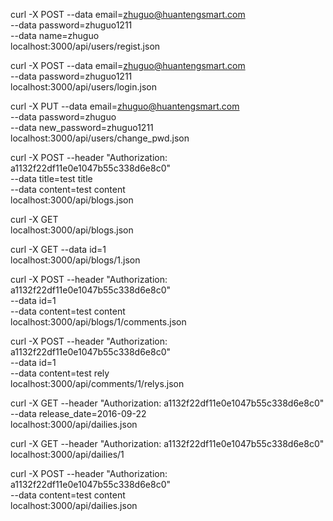 curl -X POST --data email=zhuguo@huantengsmart.com \
--data password=zhuguo1211 \
--data name=zhuguo \
localhost:3000/api/users/regist.json

curl -X POST --data email=zhuguo@huantengsmart.com \
--data password=zhuguo1211 \
localhost:3000/api/users/login.json

curl -X PUT --data email=zhuguo@huantengsmart.com \
--data password=zhuguo \
--data new_password=zhuguo1211 \
localhost:3000/api/users/change_pwd.json

curl -X POST --header "Authorization: a1132f22df11e0e1047b55c338d6e8c0" \
--data title=test title \
--data content=test content \
localhost:3000/api/blogs.json

curl -X GET \
localhost:3000/api/blogs.json

curl -X GET --data id=1 \
localhost:3000/api/blogs/1.json

curl -X POST --header "Authorization: a1132f22df11e0e1047b55c338d6e8c0" \
--data id=1 \
--data content=test content \
localhost:3000/api/blogs/1/comments.json

curl -X POST --header "Authorization: a1132f22df11e0e1047b55c338d6e8c0" \
--data id=1 \
--data content=test rely \
localhost:3000/api/comments/1/relys.json

curl -X GET --header "Authorization: a1132f22df11e0e1047b55c338d6e8c0" \
--data release_date=2016-09-22 \
localhost:3000/api/dailies.json

curl -X GET --header "Authorization: a1132f22df11e0e1047b55c338d6e8c0" \
localhost:3000/api/dailies/1

curl -X POST --header "Authorization: a1132f22df11e0e1047b55c338d6e8c0" \
--data content=test content \
localhost:3000/api/dailies.json
